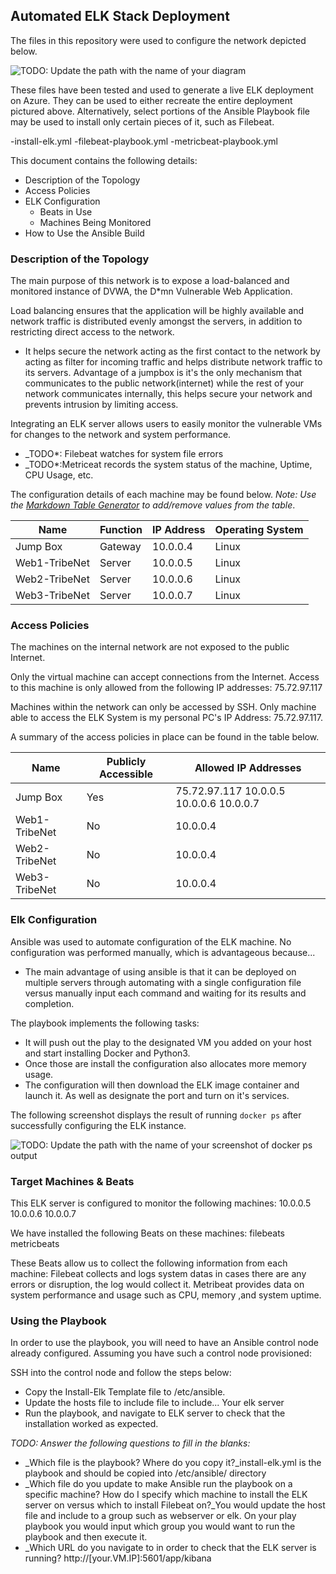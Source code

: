 ## Automated ELK Stack Deployment

The files in this repository were used to configure the network depicted below.

![TODO: Update the path with the name of your diagram](Images/diagram_azure.png)

These files have been tested and used to generate a live ELK deployment on Azure. They can be used to either recreate the entire deployment pictured above. Alternatively, select portions of the Ansible Playbook file may be used to install only certain pieces of it, such as Filebeat.

  -install-elk.yml
  -filebeat-playbook.yml
  -metricbeat-playbook.yml

This document contains the following details:
- Description of the Topology
- Access Policies
- ELK Configuration
  - Beats in Use
  - Machines Being Monitored
- How to Use the Ansible Build


### Description of the Topology

The main purpose of this network is to expose a load-balanced and monitored instance of DVWA, the D*mn Vulnerable Web Application.

Load balancing ensures that the application will be highly available and network traffic is distributed evenly amongst the servers, in addition to restricting direct access to the network.
- It helps secure the network acting as the first contact to the network by acting as filter for incoming traffic and helps distribute network traffic to its servers. Advantage of a jumpbox is it's the only mechanism that communicates to the public network(internet) while the rest of your network communicates internally, this helps secure your network and prevents intrusion by limiting access.

Integrating an ELK server allows users to easily monitor the vulnerable VMs for changes to the network and system performance.
- _TODO*: Filebeat watches for system file errors
- _TODO*:Metriceat records the system status of the machine, Uptime, CPU Usage, etc.

The configuration details of each machine may be found below.
_Note: Use the [Markdown Table Generator](http://www.tablesgenerator.com/markdown_tables) to add/remove values from the table_.

|      Name     | Function | IP Address | Operating System |
|---------------|----------|------------|------------------|
|   Jump Box    | Gateway  | 10.0.0.4   | Linux            |
| Web1-TribeNet | Server   | 10.0.0.5   | Linux            |
| Web2-TribeNet | Server   | 10.0.0.6   | Linux            |
| Web3-TribeNet | Server   | 10.0.0.7   | Linux            |

### Access Policies

The machines on the internal network are not exposed to the public Internet. 

Only the virtual machine can accept connections from the Internet. Access to this machine is only allowed from the following IP addresses:
75.72.97.117

Machines within the network can only be accessed by SSH.
Only machine able to access the ELK System is my personal PC's IP Address: 75.72.97.117.

A summary of the access policies in place can be found in the table below.

| Name          | Publicly Accessible | Allowed IP Addresses                      |
|---------------|---------------------|-------------------------------------------|
|    Jump Box   | Yes                 | 75.72.97.117 10.0.0.5 10.0.0.6 10.0.0.7   |
| Web1-TribeNet | No                  | 10.0.0.4                                  |
| Web2-TribeNet | No                  | 10.0.0.4                                  |
| Web3-TribeNet | No                  | 10.0.0.4                                  |

### Elk Configuration

Ansible was used to automate configuration of the ELK machine. No configuration was performed manually, which is advantageous because...
- The main advantage of using ansible is that it can be deployed on multiple servers through automating with a single configuration file versus manually input each command and waiting for its results and completion.

The playbook implements the following tasks:
- It will push out the play to the designated VM you added on your host and start installing Docker and Python3.
- Once those are install the configuration also allocates more memory usage.
- The configuration will then download the ELK image container and launch it. As well as designate the port and turn on it's services.

The following screenshot displays the result of running `docker ps` after successfully configuring the ELK instance.

![TODO: Update the path with the name of your screenshot of docker ps output](Images/docker_ps_output.png)

### Target Machines & Beats
This ELK server is configured to monitor the following machines:
10.0.0.5
10.0.0.6 
10.0.0.7

We have installed the following Beats on these machines:
filebeats
metricbeats

These Beats allow us to collect the following information from each machine:
Filebeat collects and logs system datas in cases there are any errors or disruption, the log would collect it. Metribeat provides data on system performance and usage such as CPU, memory ,and system uptime.

### Using the Playbook
In order to use the playbook, you will need to have an Ansible control node already configured. Assuming you have such a control node provisioned: 

SSH into the control node and follow the steps below:
- Copy the Install-Elk Template file to /etc/ansible.
- Update the hosts file to include file to include... Your elk server
- Run the playbook, and navigate to ELK server to check that the installation worked as expected.

_TODO: Answer the following questions to fill in the blanks:_
- _Which file is the playbook? Where do you copy it?_install-elk.yml is the playbook and should be copied into /etc/ansible/ directory
- _Which file do you update to make Ansible run the playbook on a specific machine? How do I specify which machine to install the ELK server on versus which to install Filebeat on?_You would update the host file and include to a group such as webserver or elk. On your play playbook you would input which group you would want to run the playbook and then execute it.
- _Which URL do you navigate to in order to check that the ELK server is running? http://[your.VM.IP]:5601/app/kibana
